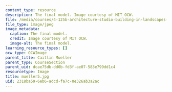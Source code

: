 ```yaml
---
content_type: resource
description: The final model. Image courtesy of MIT OCW.
file: /media/courses/4-125b-architecture-studio-building-in-landscapes-fall-2005/2318ba596eb6adcdfa7c0e326ab3a2ac_mueller5.jpg
file_type: image/jpeg
image_metadata:
  caption: The final model.
  credit: Image courtesy of MIT OCW.
  image-alt: The final model.
learning_resource_types: []
ocw_type: OCWImage
parent_title: Caitlin Mueller
parent_type: CourseSection
parent_uid: dcae75db-dd0b-fd3f-ae07-583e799dd1c4
resourcetype: Image
title: mueller5.jpg
uid: 2318ba59-6eb6-adcd-fa7c-0e326ab3a2ac
---
```


